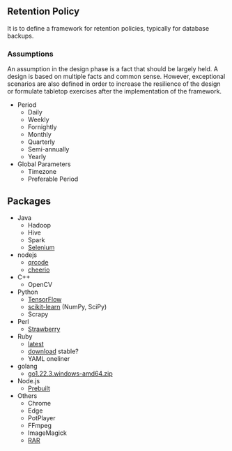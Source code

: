 
## Retention Policy

It is to define a framework for retention policies, typically for database backups.

### Assumptions

An assumption in the design phase is a fact that should be largely held. A design is based on multiple facts and common sense. However, exceptional scenarios are also defined in order to increase the resilience of the design or formulate tabletop exercises after the implementation of the framework.

- Period
  - Daily
  - Weekly
  - Fornightly
  - Monthly
  - Quarterly
  - Semi-annually
  - Yearly
- Global Parameters
  - Timezone
  - Preferable Period

## Packages

- Java
  - Hadoop
  - Hive
  - Spark
  - [Selenium](https://www.selenium.dev/downloads/)
- nodejs
  - [qrcode](https://www.npmjs.com/package/qrcode)
  - [cheerio](https://cheerio.js.org/)
- C++
  - OpenCV
- Python
  - [TensorFlow](https://www.tensorflow.org/)
  - [scikit-learn](https://scikit-learn.org/stable/) (NumPy, SciPy)
  - Scrapy
- Perl
  - [Strawberry](https://strawberryperl.com/releases.html)
- Ruby
  - [latest](https://github.com/oneclick/rubyinstaller2/releases/latest)
  - [download](https://rubyinstaller.org/downloads/) stable?
  - YAML oneliner
- golang
  - [go1.22.3.windows-amd64.zip](https://go.dev/dl/)
- Node.js
  - [Prebuilt](https://nodejs.org/en/download/prebuilt-binaries/current)
- Others
  - Chrome
  - Edge
  - PotPlayer
  - FFmpeg
  - ImageMagick
  - [RAR](https://www.rarlab.com/rar_add.htm)
